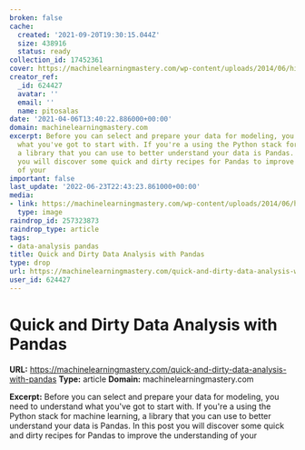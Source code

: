```yaml
---
broken: false
cache:
  created: '2021-09-20T19:30:15.044Z'
  size: 438916
  status: ready
collection_id: 17452361
cover: https://machinelearningmastery.com/wp-content/uploads/2014/06/histogram_overlapping.png
creator_ref:
  _id: 624427
  avatar: ''
  email: ''
  name: pitosalas
date: '2021-04-06T13:40:22.886000+00:00'
domain: machinelearningmastery.com
excerpt: Before you can select and prepare your data for modeling, you need to understand
  what you've got to start with. If you're a using the Python stack for machine learning,
  a library that you can use to better understand your data is Pandas. In this post
  you will discover some quick and dirty recipes for Pandas to improve the understanding
  of your
important: false
last_update: '2022-06-23T22:43:23.861000+00:00'
media:
- link: https://machinelearningmastery.com/wp-content/uploads/2014/06/histogram_overlapping.png
  type: image
raindrop_id: 257323873
raindrop_type: article
tags:
- data-analysis pandas
title: Quick and Dirty Data Analysis with Pandas
type: drop
url: https://machinelearningmastery.com/quick-and-dirty-data-analysis-with-pandas
user_id: 624427
---
```


# Quick and Dirty Data Analysis with Pandas

**URL:** https://machinelearningmastery.com/quick-and-dirty-data-analysis-with-pandas
**Type:** article
**Domain:** machinelearningmastery.com

**Excerpt:** Before you can select and prepare your data for modeling, you need to understand what you've got to start with. If you're a using the Python stack for machine learning, a library that you can use to better understand your data is Pandas. In this post you will discover some quick and dirty recipes for Pandas to improve the understanding of your
